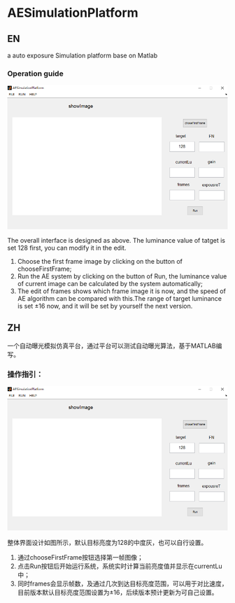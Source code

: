 # AESimulationPlatform

## EN

a auto exposure Simulation platform base on Matlab

### Operation guide

![](..\rsc\ui.png)

The overall interface is designed as above. The luminance value of tatget is set 128 first,  you can modify it in the edit.

1. Choose the first frame image by clicking on the button of chooseFirstFrame;
2. Run the AE system by clicking on the button of Run, the luminance value of current image can be calculated by the system automatically;
3. The edit of frames shows which frame image it is now, and  the speed of AE algorithm can be compared with this.The range of target luminance is set  ±16 now, and it will be set by yourself the next version.

## ZH

一个自动曝光模拟仿真平台，通过平台可以测试自动曝光算法，基于MATLAB编写。

### 操作指引：

![](..\rsc\ui.png)

整体界面设计如图所示，默认目标亮度为128的中度灰，也可以自行设置。

1. 通过chooseFirstFrame按钮选择第一帧图像；
2. 点击Run按钮后开始运行系统，系统实时计算当前亮度值并显示在currentLu中；
3. 同时frames会显示帧数，及通过几次到达目标亮度范围，可以用于对比速度，目前版本默认目标亮度范围设置为±16，后续版本预计更新为可自己设置。